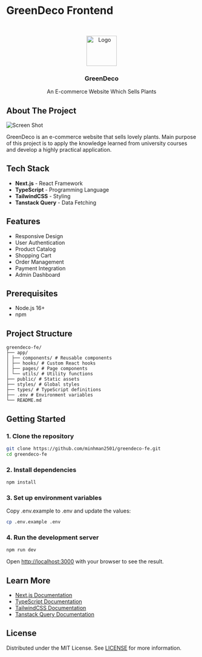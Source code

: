 # GreenDeco Frontend

<br/>
<p align="center">
  <a href="https://github.com/minhman2501/greendeco-fe">
    <img src="https://api.logo.com/api/v2/images?logo=logo_dec2751a-e5fd-45e3-ac8c-26488931ace5&u=1697101283144&format=svg&margins=166&width=1000&height=750&fit=contain" alt="Logo" width="80" >
  </a>

  <h3 align="center">GreenDeco</h3>

  <p align="center">
    An E-commerce Website Which Sells Plants
    <br/>
  </p>
</p>

## About The Project

![Screen Shot](https://efljxeomgkqexvgroecx.supabase.co/storage/v1/object/public/greendeco_storage/Screenshot%202024-10-30%20005919.jpg)

GreenDeco is an e-commerce website that sells lovely plants. Main purpose of this project is to apply the knowledge learned from university courses and develop a highly practical application.

## Tech Stack

-   **Next.js** - React Framework
-   **TypeScript** - Programming Language
-   **TailwindCSS** - Styling
-   **Tanstack Query** - Data Fetching

## Features

-   Responsive Design
-   User Authentication
-   Product Catalog
-   Shopping Cart
-   Order Management
-   Payment Integration
-   Admin Dashboard

## Prerequisites

-   Node.js 16+
-   npm

## Project Structure

```
greendeco-fe/
├── app/
│ ├── components/ # Reusable components
│ ├── hooks/ # Custom React hooks
│ ├── pages/ # Page components
│ └── utils/ # Utility functions
├── public/ # Static assets
├── styles/ # Global styles
├── types/ # TypeScript definitions
├── .env # Environment variables
└── README.md
```

## Getting Started

### 1. Clone the repository

```bash
git clone https://github.com/minhman2501/greendeco-fe.git
cd greendeco-fe
```

### 2. Install dependencies

```bash
npm install
```

### 3. Set up environment variables

Copy .env.example to .env and update the values:

```bash
cp .env.example .env
```

### 4. Run the development server

```bash
npm run dev
```

Open [http://localhost:3000](http://localhost:3000) with your browser to see the result.

## Learn More

-   [Next.js Documentation](https://nextjs.org/docs)
-   [TypeScript Documentation](https://www.typescriptlang.org/docs)
-   [TailwindCSS Documentation](https://tailwindcss.com/docs)
-   [Tanstack Query Documentation](https://tanstack.com/query/latest/docs)

## License

Distributed under the MIT License. See [LICENSE](https://github.com/minhman2501/greendeco-fe/blob/main/LICENSE.md) for more information.
